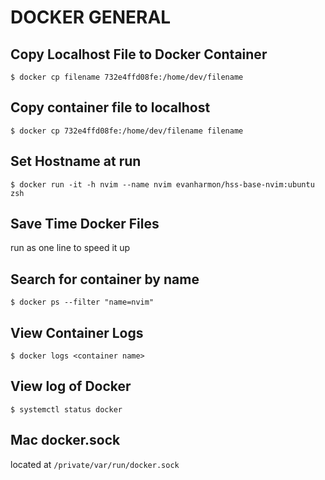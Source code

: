 # DOCKER GENERAL

## Copy Localhost File to Docker Container

```console
$ docker cp filename 732e4ffd08fe:/home/dev/filename
```

## Copy container file to localhost

```console
$ docker cp 732e4ffd08fe:/home/dev/filename filename
```

## Set Hostname at run

```console
$ docker run -it -h nvim --name nvim evanharmon/hss-base-nvim:ubuntu zsh
```

## Save Time Docker Files

run as one line to speed it up

## Search for container by name

```console
$ docker ps --filter "name=nvim"
```

## View Container Logs

```console
$ docker logs <container name>
```

## View log of Docker

```console
$ systemctl status docker
```

## Mac docker.sock

located at `/private/var/run/docker.sock`
